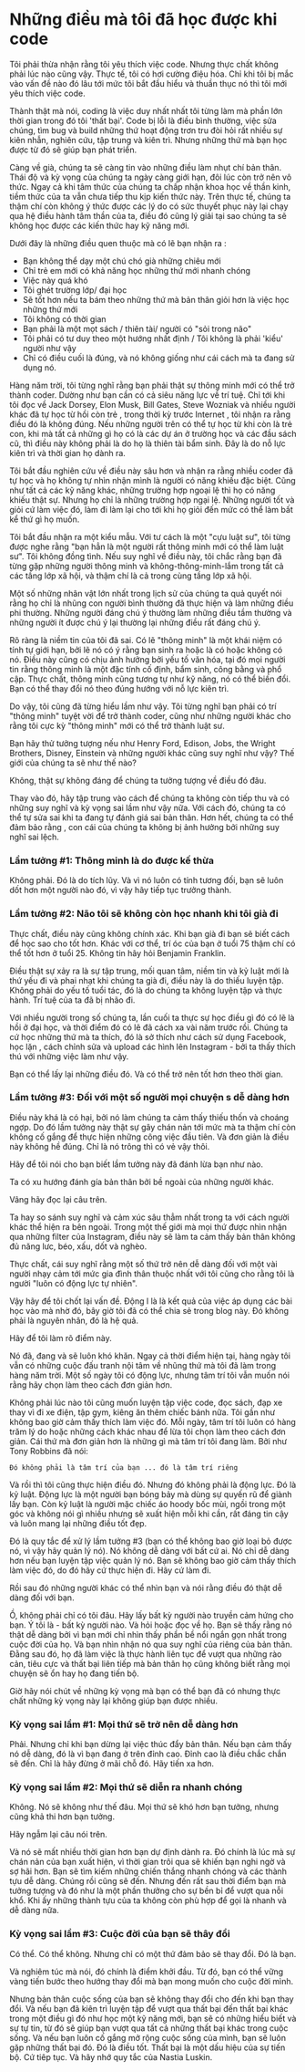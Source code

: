 # Những điều mà tôi đã học được khi code

Tôi phải thừa nhận rằng tôi yêu thích việc code. Nhưng thực chất không phải lúc nào cũng vậy. Thực tế,  tôi có hơi cường điệu hóa.  Chỉ khi tôi bị mắc vào vấn đề nào đó lâu  tới mức tôi bắt đầu hiểu và thuần thục nó thì tôi mới yêu thích việc code.

Thành thật mà nói, coding là việc duy nhất nhất tôi từng làm mà phần lớn thời gian trong đó tôi 'thất bại'. Code bị lỗi là điều bình thường, việc sửa chúng, tìm bug và build những thứ hoạt động trơn tru  đòi hỏi  rất  nhiều sự  kiên nhẫn,  nghiên cứu, tập trung và kiên trì. Nhưng những thứ mà bạn học được  từ đó sẽ giúp bạn phát triển.

Càng về già, chúng ta sẽ càng tin vào những điều làm nhụt chí bản thân.  Thái độ và kỳ vọng của chúng ta ngày càng  giới hạn, đôi lúc còn trở nên vô thức. Ngay cả khi tâm thức của chúng ta chấp nhận khoa học về thần kinh, tiềm thức của ta vẫn chưa tiếp thu kịp kiến thức này. Trên thực tế, chúng ta thậm chí còn không ý thức được các lý do có sức thuyết phục này lại chạy qua hệ điều hành tâm thần của ta, điều đó cũng lý giải tại sao chúng ta sẽ không học được các kiến thức hay kỹ năng mới.

Dưới đây là những điều quen thuộc mà có lẽ  bạn nhận ra :

- Bạn không thể dạy một chú chó già những chiêu mới
- Chỉ trẻ em mới có khả năng học những thứ mới nhanh chóng
- Việc này quá khó
- Tôi ghét trường lớp/ đại học
- Sẽ tốt hơn nếu ta bám theo những thứ mà bản thân giỏi hơn là việc học những thứ mới
- Tôi không có thời gian
- Bạn phải là một mọt sách / thiên tài/  người có "sỏi trong não"
- Tôi phải có tư duy theo một hướng nhất định / Tôi không là phải 'kiểu' người như vậy
- Chỉ có điều cuối là đúng, và nó không giống  như cái cách mà ta đang sử dụng nó.

Hàng năm trời, tôi từng nghĩ rằng bạn phải  thật sự thông minh mới có thể trở thành coder. Dường như bạn cần có cả siêu năng lực về trí tuệ. Chỉ tới khi tôi đọc về Jack Dorsey, Elon Musk, Bill Gates, Steve Wozniak và nhiều người khác đã tự học từ hồi còn trẻ , trong thời kỳ trước Internet , tôi nhận ra rằng điều đó là không đúng. Nếu những người trên có thể tự học từ khi còn là trẻ con, khi mà tất cả những gì họ có là các dự án ở trường học và  các đầu sách cũ, thì điều này không phải là do họ là thiên tài bẩm sinh. Đây là do nỗ lực kiên trì và thời gian họ dành ra.

Tôi bắt đầu nghiên cứu về điều này sâu hơn và nhận ra rằng nhiều coder đã tự học và họ không tự nhìn nhận mình là  người có năng khiếu đặc biệt. Cũng như tất cả các kỹ năng khác, những trường hợp ngoại lệ thì họ có năng khiếu thật sự. Nhưng họ chỉ là những trường hợp ngại lệ. Những người tốt và giỏi cứ làm việc đó, làm đi làm lại cho tới khi họ giỏi đến mức có thể làm bất kể thứ gì họ muốn.

Tôi bắt đầu nhận ra một kiểu mẫu.  Với tư cách là một "cựu luật sư", tôi từng được nghe rằng "bạn hẳn là một người rất thông minh mới có thể làm luật sư". Tôi không đồng tình. Nếu suy nghĩ về điều này, tôi chắc rằng bạn đã từng gặp những người thông minh và không-thông-minh-lắm trong tất cả các tầng lớp xã hội, và thậm chí là cả trong cùng tầng lớp xã hội. 

Một số những nhân vật lớn nhất trong lịch sử của chúng ta  quả quyết nói rằng họ chỉ là nhũng con người bình thường đã thực hiện và làm những điều phi thường.  Những người đáng chú ý thường làm những điều  tầm thường và những người ít được chú ý lại thường lại những điều rất đáng chú ý.

Rõ ràng là niềm tin của tôi đã sai. Có lẽ "thông minh" là một khái niệm có tính tự giới hạn, bởi lẽ nó có ý rằng bạn sinh ra  hoặc là có hoặc không có nó.  Điều này cũng có chịu ảnh hưởng bởi yếu tố văn hóa,  tại đó  mọi người tin rằng thông minh là một đặc tính cố định, bẩm sinh, công bằng và phổ cập. Thực chất, thông minh cũng tương tự như kỹ năng, nó có thể biến đổi. Bạn có thể thay đổi nó theo đúng hướng với nỗ lực kiên trì.

Do vậy, tôi cũng đã từng  hiểu lầm như vậy. Tôi từng nghĩ bạn phải có trí "thông  minh" tuyệt vời để trở thành coder, cũng như những người khác cho rằng tôi cực kỳ "thông minh" mới có thể trở thành luật sư.

Bạn hãy thử tưởng tượng nếu như  Henry Ford, Edison, Jobs, the Wright Brothers, Disney, Einstein và những người khác cũng suy nghĩ như vậy? Thế giới của chúng ta sẽ như thế nào?

Không, thật sự không đáng để chúng ta tưởng tượng về điều đó đâu.

Thay vào đó, hãy tập trung vào cách để chúng ta không còn tiếp thu và có những suy nghĩ và kỳ vọng sai lầm như vậy nữa. Với cách đó, chúng ta có thể tự sửa  sai  khi  ta đang tự đánh giá sai bản thân. Hơn hết, chúng ta có thể đảm bảo rằng ,  con cái của chúng ta không bị ảnh hưởng bởi những suy nghĩ sai lệch.

### Lầm tưởng #1: Thông minh là do được kế thừa
Không phải. Đó là do tích lũy. Và vì nó luôn có tính tương đối, bạn sẽ luôn dốt hơn một người nào đó, vì vậy hãy tiếp tục trưởng thành.

### Lầm tưởng #2: Não tôi sẽ không còn học nhanh khi tôi già đi
Thực chất, điều này cũng không chính xác. Khi bạn già đi bạn sẽ biết cách để học sao cho tốt hơn. Khác với cơ thể, trí óc của  bạn ở tuổi  75 thậm chí có thể tốt hơn ở tuổi 25. Không tin hãy hỏi Benjamin Franklin.

Điều thật sự xảy ra là sự tập trung, mối quan tâm, niềm tin và kỷ luật mới là thứ yếu đi và phai nhạt khi chúng ta già đi, điều này là do thiếu luyện tập. Không phải do yếu tố tuổi tác, đó là do chúng ta không luyện tập và thực hành.  Trí tuệ của ta đã bị nhão đi.

Với nhiều người trong số chúng ta, lần cuối ta thực sự học điều gì đó có lẽ là hồi ở đại học, và thời điểm đó có lẽ đã  cách xa vài năm trước rồi. Chúng ta cứ học những thứ mà ta thích, đó là sở thích như cách sử dụng Facebook,  học lặn , cách  chỉnh sửa và upload các hình lên Instagram - bởi ta thấy thích thú với những việc làm như vậy.

Bạn có thể lấy lại những điều đó. Và  có thể trở nên tốt hơn theo thời gian.

### Lầm tưởng #3: Đối với một số người mọi chuyện s dễ dàng hơn
Điều này khá là có hại, bởi nó làm chúng ta cảm  thấy thiếu thốn và choáng ngợp. Do đó lầm tưởng này thật sự gây chán nản tới mức mà ta thậm chí còn  không cố gắng để thực hiện những công việc đầu tiên. Và đơn giản là điều này không hề đúng. Chỉ là nó trông thì có vẻ vậy thôi.

Hãy để tôi nói cho bạn biết lầm tưởng này  đã  đánh lừa bạn như nào.

Ta có xu hướng đánh gía bản thân bởi bề ngoài của những người khác.

Vâng hãy đọc lại câu trên.

Ta hay so sánh suy nghĩ và cảm xúc  sâu thẳm nhất trong ta với cách  người khác thể hiện ra bên ngoài. Trong một thế giới  mà mọi thứ được nhìn nhận qua những filter của Instagram, điều này sẽ làm ta cảm thấy bản thân không đủ năng lưc, béo, xấu, dốt và nghèo.

Thực chất, cái suy nghĩ rằng một số thứ trở nên dễ dàng đối với một vài người nhạy cảm tới mức gia đình thân thuộc nhất với tôi cũng cho rằng tôi là người "luôn có động lực tự nhiên".

Vậy hãy để tôi chốt lại vấn đề. Động l là là kết quả của việc áp dụng các bài học vào mà nhờ đó, bây giờ tôi đã  có thể chia sẻ trong blog này. Đó không phải  là nguyên nhân, đó là hệ quả.

Hãy để tôi làm rõ điểm này.

Nó đã, đang và sẽ luôn khó khăn. Ngay cả thời điểm hiện tại, hàng ngày tôi vẫn có những  cuộc đấu tranh nội tâm về nhũng thứ mà tôi đã làm trong hàng năm trời. Một số ngày tôi có động lực, nhưng tâm trí tôi vẫn muốn nói rằng hãy chọn  làm theo cách đơn giản hơn.

Không phải lúc nào tôi cũng muốn luyện tập việc code, đọc sách, đạp xe  thay  vì đi xe điện, tập gym, kiêng ăn thêm chiếc bánh nữa. Tôi gần như không bao giờ cảm thấy  thích làm việc đó. Mỗi ngày, tâm trí tôi luôn có hàng trăm lý do hoặc những cách khác nhau để lừa tôi  chọn làm theo cách đơn giản. Cái thứ mà đơn giản hơn là những gì mà tâm trí tôi đang làm. Bởi như Tony Robbins đã nói:

` Đó không phải là tâm trí của bạn ... đó là tâm trí riêng `


Và rồi thì tôi cũng thực hiện điều đó. Nhưng đó không phải là động lực. Đó là kỷ luật. Động lực là một người bạn bóng bảy mà dùng sự quyến rũ để giành lấy bạn. Còn kỷ luật là người mặc chiếc áo hoody bốc mùi, ngồi trong một góc và không nói gì nhiều nhưng sẽ xuất hiện mỗi khi cần, rất đáng tin cậy và luôn mang lại những điều tốt đẹp.

Đó là quy tắc để xử lý lầm tưởng #3 (bạn có thể không bao giờ loại bỏ được nó, vì vậy hãy quản lý nó). Nó không dễ dàng với bất cứ ai. Nó chỉ dễ dàng hơn nếu bạn luyện tập việc quản lý nó. Bạn sẽ không bao giờ cảm thấy thích làm việc đó, do đó hãy cứ thực hiện đi. Hãy cứ làm đi.

Rồi sau đó những người khác có thể nhìn bạn và nói rằng điều đó thật dễ dàng đối với bạn.

Ồ, không phải chỉ có tôi đâu. Hãy lấy bất kỳ người nào truyền cảm hứng cho bạn. Ý tôi là - bất kỳ người nào. Và hỏi hoặc đọc về họ. Bạn sẽ thấy rằng nó thật dễ dàng bởi vì bạn mới chỉ nhìn thấy phần bề nổi ngắn gọn nhất trong cuộc đời của họ. Và bạn nhìn nhận nó qua suy nghĩ của riêng của bản thân. Đằng sau đó, họ đã làm việc là thực hành liên tục để vượt qua những rào cản, tiêu cực và thất bại liên tiếp mà bản thân họ cũng không biết rằng mọi chuyện sẽ ổn hay họ đang tiến bộ.

Giờ hãy nói chút về những kỳ vọng mà bạn có thể bạn đã có nhưng thực chất những kỳ vọng này lại không giúp bạn được nhiều.

### Kỳ vọng sai lầm #1: Mọi thứ sẽ trở nên dễ dàng hơn
Phải. Nhưng chỉ khi bạn dừng lại việc thúc đẩy bản thân. Nếu bạn cảm thấy nó dễ dàng, đó là vì bạn đang ở trên đỉnh cao. Đỉnh cao là điều chắc chắn sẽ đến. Chỉ là hãy đừng ở mãi chỗ đó. Hãy tiến xa hơn. 

### Kỳ vọng sai lầm #2: Mọi thứ sẽ diễn ra nhanh chóng
Không. Nó sẽ không như thế đâu. Mọi thứ sẽ khó hơn bạn tưởng, nhưng cũng khả thi hơn bạn tưởng.

Hãy ngẫm lại câu nói trên.

Và nó sẽ mất nhiều thời gian hơn bạn dự định dành ra. Đó chính là lúc mà sự chán nản của bạn xuất hiện, vì thời gian trôi qua sẽ khiến bạn nghi ngờ và sợ hãi hơn. Bạn sẽ tìm kiếm những chiến thắng nhanh chóng và các thành tựu dễ dàng. Chúng rồi cũng sẽ đến. Nhưng đến rất sau thời điểm bạn mà tưởng tượng và đó như là một phần thưởng cho sự bền bỉ để vượt qua nỗi khổ. Khi ấy những thành tựu của ta không còn phù hợp để gọi là nhanh và dễ dàng nữa.

### Kỳ vọng sai lầm #3: Cuộc đời của bạn sẽ thây đổi
Có thể. Có thể không. Nhưng chỉ có một thứ đảm bảo sẽ thay đổi. Đó là bạn.

Và nghiêm túc mà nói, đó chính là điểm khởi đầu. Từ đó, bạn có thể vững vàng tiến bước theo hướng thay đổi mà bạn mong muốn cho cuộc đời mình.

Nhưng bản thân cuộc sống của bạn sẽ không thay đổi cho đến khi bạn thay đổi. Và nếu bạn đã kiên trì luyện tập để vượt qua thất bại đến thất bại khác trong một điều gì đó như học một kỹ năng mới, bạn sẽ có những hiểu biết và sự tự tin, từ đó sẽ giúp bạn vượt qua tất cả những thất bại khác trong cuộc sống. Và nếu bạn luôn cố gắng mở rộng cuộc sống của mình, bạn sẽ luôn gặp những thất bại đó. Đó là điều tốt. Thất bại là một dấu hiệu của sự tiến bộ. Cứ tiêp tục. Và hãy nhớ quy tắc của Nastia Luskin.


